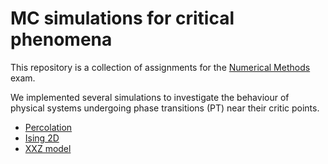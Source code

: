 MC simulations for critical phenomena 
====

This repository is a collection of assignments for the [Numerical Methods](http://people.na.infn.it/~decandia/corsi/MNF/programma.html) exam.

We implemented several simulations to investigate the behaviour of physical systems undergoing phase transitions (PT) near their critic points.


* [Percolation](https://github.com/r3versi/critical-phenomena-mc/tree/master/percolation)
* [Ising 2D](https://github.com/r3versi/critical-phenomena-mc/tree/master/ising2D)
* [XXZ model](https://github.com/r3versi/critical-phenomena-mc/tree/master/XXZ)